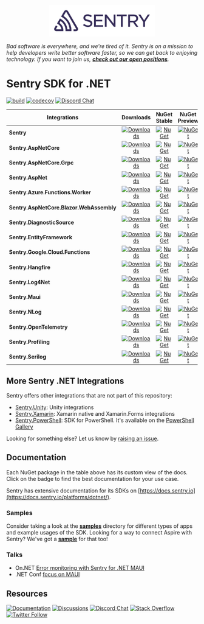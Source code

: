 <p align="center">
  <a href="https://sentry.io" target="_blank" align="left">
    <img src="https://raw.githubusercontent.com/getsentry/sentry-unity/main/.github/sentry-wordmark-dark-400x119.svg?utm_source=github&utm_medium=logo" width="280">
  </a>
  <br />
</p>
<p align="center">

_Bad software is everywhere, and we're tired of it. Sentry is on a mission to help developers write better software faster, so we can get back to enjoying technology. If you want to join us, [**check out our open positions**](https://sentry.io/careers/)._

Sentry SDK for .NET
===========

[![build](https://github.com/getsentry/sentry-dotnet/workflows/build/badge.svg?branch=main)](https://github.com/getsentry/sentry-dotnet/actions?query=branch%3Amain)
[![codecov](https://codecov.io/gh/getsentry/sentry-dotnet/branch/main/graph/badge.svg)](https://codecov.io/gh/getsentry/sentry-dotnet)
[![Discord Chat](https://img.shields.io/discord/621778831602221064?logo=discord&logoColor=ffffff&color=7389D8)](https://discord.gg/PXa5Apfe7K)

| Integrations                      | Downloads | NuGet Stable | NuGet Preview |                                                                                                  Documentation                                                                                                  |
|-----------------------------------|:---------:|:------------:|:-------------:|:---------------------------------------------------------------------------------------------------------------------------------------------------------------------------------------------------------------:|
| **Sentry**                        | [![Downloads](https://img.shields.io/nuget/dt/Sentry.svg)](https://www.nuget.org/packages/Sentry) | [![NuGet](https://img.shields.io/nuget/v/Sentry.svg)](https://www.nuget.org/packages/Sentry)                        |                        [![NuGet](https://img.shields.io/nuget/vpre/Sentry.svg)](https://www.nuget.org/packages/Sentry) |                                          [![Documentation](https://img.shields.io/badge/documentation-sentry.io-green.svg)](https://docs.sentry.io/platforms/dotnet/)                                           |
| **Sentry.AspNetCore**             | [![Downloads](https://img.shields.io/nuget/dt/Sentry.AspNetCore.svg)](https://www.nuget.org/packages/Sentry.AspNetCore) | [![NuGet](https://img.shields.io/nuget/v/Sentry.AspNetCore.svg)](https://www.nuget.org/packages/Sentry.AspNetCore)             |             [![NuGet](https://img.shields.io/nuget/vpre/Sentry.AspNetCore.svg)](https://www.nuget.org/packages/Sentry.AspNetCore) |                                 [![Documentation](https://img.shields.io/badge/documentation-sentry.io-green.svg)](https://docs.sentry.io/platforms/dotnet/guides/aspnetcore/)                                  |
| **Sentry.AspNetCore.Grpc**        | [![Downloads](https://img.shields.io/nuget/dt/Sentry.AspNetCore.Grpc.svg)](https://www.nuget.org/packages/Sentry.AspNetCore.Grpc) | [![NuGet](https://img.shields.io/nuget/v/Sentry.AspNetCore.Grpc.svg)](https://www.nuget.org/packages/Sentry.AspNetCore.Grpc)        |        [![NuGet](https://img.shields.io/nuget/vpre/Sentry.AspNetCore.Grpc.svg)](https://www.nuget.org/packages/Sentry.AspNetCore.Grpc) |                                 [![Documentation](https://img.shields.io/badge/documentation-sentry.io-green.svg)](https://docs.sentry.io/platforms/dotnet/guides/aspnetcore/)                                  |
| **Sentry.AspNet**                 | [![Downloads](https://img.shields.io/nuget/dt/Sentry.AspNet.svg)](https://www.nuget.org/packages/Sentry.AspNet) | [![NuGet](https://img.shields.io/nuget/v/Sentry.AspNet.svg)](https://www.nuget.org/packages/Sentry.AspNet)                 |                 [![NuGet](https://img.shields.io/nuget/vpre/Sentry.AspNet.svg)](https://www.nuget.org/packages/Sentry.AspNet) |                                    [![Documentation](https://img.shields.io/badge/documentation-sentry.io-green.svg)](https://docs.sentry.io/platforms/dotnet/guides/aspnet)                                    |
| **Sentry.Azure.Functions.Worker** | [![Downloads](https://img.shields.io/nuget/dt/Sentry.Azure.Functions.Worker.svg)](https://www.nuget.org/packages/Sentry.Azure.Functions.Worker) | [![NuGet](https://img.shields.io/nuget/v/Sentry.Azure.Functions.Worker.svg)](https://www.nuget.org/packages/Sentry.Azure.Functions.Worker) | [![NuGet](https://img.shields.io/nuget/vpre/Sentry.Azure.Functions.Worker.svg)](https://www.nuget.org/packages/Sentry.Azure.Functions.Worker) |                           [![Documentation](https://img.shields.io/badge/documentation-sentry.io-green.svg)](https://docs.sentry.io/platforms/dotnet/guides/azure-functions-worker/)                            |
| **Sentry.AspNetCore.Blazor.WebAssembly** | [![Downloads](https://img.shields.io/nuget/dt/Sentry.AspNetCore.Blazor.WebAssembly.svg)](https://www.nuget.org/packages/Sentry.AspNetCore.Blazor.WebAssembly) | [![NuGet](https://img.shields.io/nuget/v/Sentry.AspNetCore.Blazor.WebAssembly.svg)](https://www.nuget.org/packages/Sentry.AspNetCore.Blazor.WebAssembly) | [![NuGet](https://img.shields.io/nuget/vpre/Sentry.AspNetCore.Blazor.WebAssembly.svg)](https://www.nuget.org/packages/Sentry.AspNetCore.Blazor.WebAssembly) |                             [![Documentation](https://img.shields.io/badge/documentation-sentry.io-green.svg)](https://docs.sentry.io/platforms/dotnet/guides/blazor-webassembly/)                              |
| **Sentry.DiagnosticSource**       | [![Downloads](https://img.shields.io/nuget/dt/Sentry.DiagnosticSource.svg)](https://www.nuget.org/packages/Sentry.DiagnosticSource) |  [![NuGet](https://img.shields.io/nuget/v/Sentry.DiagnosticSource.svg)](https://www.nuget.org/packages/Sentry.DiagnosticSource)       |       [![NuGet](https://img.shields.io/nuget/vpre/Sentry.DiagnosticSource.svg)](https://www.nuget.org/packages/Sentry.DiagnosticSource) | [![Documentation](https://img.shields.io/badge/documentation-sentry.io-green.svg)](https://docs.sentry.io/platforms/dotnet/performance/instrumentation/automatic-instrumentation/#diagnosticsource-integration) |
| **Sentry.EntityFramework**        | [![Downloads](https://img.shields.io/nuget/dt/Sentry.EntityFramework.svg)](https://www.nuget.org/packages/Sentry.EntityFramework) |  [![NuGet](https://img.shields.io/nuget/v/Sentry.EntityFramework.svg)](https://www.nuget.org/packages/Sentry.EntityFramework)        |        [![NuGet](https://img.shields.io/nuget/vpre/Sentry.EntityFramework.svg)](https://www.nuget.org/packages/Sentry.EntityFramework) |                               [![Documentation](https://img.shields.io/badge/documentation-sentry.io-green.svg)](https://docs.sentry.io/platforms/dotnet/guides/entityframework)                                |
| **Sentry.Google.Cloud.Functions** | [![Downloads](https://img.shields.io/nuget/dt/Sentry.Google.Cloud.Functions.svg)](https://www.nuget.org/packages/Sentry.Google.Cloud.Functions) | [![NuGet](https://img.shields.io/nuget/v/Sentry.Google.Cloud.Functions.svg)](https://www.nuget.org/packages/Sentry.Google.Cloud.Functions) | [![NuGet](https://img.shields.io/nuget/vpre/Sentry.Google.Cloud.Functions.svg)](https://www.nuget.org/packages/Sentry.Google.Cloud.Functions) |                           [![Documentation](https://img.shields.io/badge/documentation-sentry.io-green.svg)](https://docs.sentry.io/platforms/dotnet/guides/google-cloud-functions/)                            |
| **Sentry.Hangfire**               | [![Downloads](https://img.shields.io/nuget/dt/Sentry.Hangfire.svg)](https://www.nuget.org/packages/Sentry.Hangfire) | [![NuGet](https://img.shields.io/nuget/v/Sentry.Profiling.svg)](https://www.nuget.org/packages/Sentry.Hangfire)               |               [![NuGet](https://img.shields.io/nuget/vpre/Sentry.Hangfire.svg)](https://www.nuget.org/packages/Sentry.Hangfire) |                                   [![Documentation](https://img.shields.io/badge/documentation-sentry.io-green.svg)](https://docs.sentry.io/platforms/dotnet/crons/hangfire/)                                   |
| **Sentry.Log4Net**                | [![Downloads](https://img.shields.io/nuget/dt/Sentry.Log4Net.svg)](https://www.nuget.org/packages/Sentry.Log4Net) | [![NuGet](https://img.shields.io/nuget/v/Sentry.Log4Net.svg)](https://www.nuget.org/packages/Sentry.Log4Net)                |                [![NuGet](https://img.shields.io/nuget/vpre/Sentry.Log4Net.svg)](https://www.nuget.org/packages/Sentry.Log4Net) |                                   [![Documentation](https://img.shields.io/badge/documentation-sentry.io-green.svg)](https://docs.sentry.io/platforms/dotnet/guides/log4net)                                    |
| **Sentry.Maui**                   | [![Downloads](https://img.shields.io/nuget/dt/Sentry.Maui.svg)](https://www.nuget.org/packages/Sentry.Maui) | [![NuGet](https://img.shields.io/nuget/v/Sentry.Maui.svg)](https://www.nuget.org/packages/Sentry.Maui)                   |                   [![NuGet](https://img.shields.io/nuget/vpre/Sentry.Maui.svg)](https://www.nuget.org/packages/Sentry.Maui) |                                     [![Documentation](https://img.shields.io/badge/documentation-sentry.io-green.svg)](https://docs.sentry.io/platforms/dotnet/guides/maui)                                     |
| **Sentry.NLog**                   | [![Downloads](https://img.shields.io/nuget/dt/Sentry.NLog.svg)](https://www.nuget.org/packages/Sentry.NLog) | [![NuGet](https://img.shields.io/nuget/v/Sentry.NLog.svg)](https://www.nuget.org/packages/Sentry.NLog)                   |                   [![NuGet](https://img.shields.io/nuget/vpre/Sentry.NLog.svg)](https://www.nuget.org/packages/Sentry.NLog) |                                     [![Documentation](https://img.shields.io/badge/documentation-sentry.io-green.svg)](https://docs.sentry.io/platforms/dotnet/guides/nlog)                                     |
| **Sentry.OpenTelemetry**          | [![Downloads](https://img.shields.io/nuget/dt/Sentry.OpenTelemetry.svg)](https://www.nuget.org/packages/Sentry.OpenTelemetry) | [![NuGet](https://img.shields.io/nuget/v/Sentry.OpenTelemetry.svg)](https://www.nuget.org/packages/Sentry.OpenTelemetry)          |          [![NuGet](https://img.shields.io/nuget/vpre/Sentry.OpenTelemetry.svg)](https://www.nuget.org/packages/Sentry.OpenTelemetry) |                     [![Documentation](https://img.shields.io/badge/documentation-sentry.io-green.svg)](https://docs.sentry.io/platforms/dotnet/performance/instrumentation/opentelemetry/)                      |
| **Sentry.Profiling**              | [![Downloads](https://img.shields.io/nuget/dt/Sentry.Profiling.svg)](https://www.nuget.org/packages/Sentry.Profiling) | [![NuGet](https://img.shields.io/nuget/v/Sentry.Profiling.svg)](https://www.nuget.org/packages/Sentry.Profiling)              |              [![NuGet](https://img.shields.io/nuget/vpre/Sentry.Profiling.svg)](https://www.nuget.org/packages/Sentry.Profiling) |                                     [![Documentation](https://img.shields.io/badge/documentation-sentry.io-green.svg)](https://docs.sentry.io/platforms/dotnet/profiling/)                                      |
| **Sentry.Serilog**                | [![Downloads](https://img.shields.io/nuget/dt/Sentry.Serilog.svg)](https://www.nuget.org/packages/Serilog) |  [![NuGet](https://img.shields.io/nuget/v/Sentry.Serilog.svg)](https://www.nuget.org/packages/Sentry.Serilog)                |                [![NuGet](https://img.shields.io/nuget/vpre/Sentry.Serilog.svg)](https://www.nuget.org/packages/Sentry.Serilog) |                                   [![Documentation](https://img.shields.io/badge/documentation-sentry.io-green.svg)](https://docs.sentry.io/platforms/dotnet/guides/serilog)                                    |

## More Sentry .NET Integrations

Sentry offers other integrations that are not part of this repository:

* [Sentry.Unity](https://github.com/getsentry/sentry-unity): Unity integrations
* [Sentry.Xamarin](https://github.com/getsentry/sentry-xamarin): Xamarin native and Xamarin.Forms integrations
* [Sentry.PowerShell](https://github.com/getsentry/sentry-powershell/): SDK for PowerShell. It's available on the [PowerShell Gallery](https://www.powershellgallery.com/packages/Sentry/0.1.0)

Looking for something else? Let us know by [raising an issue](https://github.com/getsentry/sentry-dotnet/issues/new).

## Documentation

Each NuGet package in the table above has its custom view of the docs. Click on the badge to find the best documentation for your use case.

Sentry has extensive documentation for its SDKs on [https://docs.sentry.io](https://docs.sentry.io/platforms/dotnet/).

### Samples

Consider taking a look at the __[samples](https://github.com/getsentry/sentry-dotnet/tree/main/samples)__ directory for different types of apps and example usages of the SDK. Looking for a way to connect Aspire with Sentry? We've got a __[sample](https://github.com/getsentry/sentry-dotnet-aspire-demo)__ for that too!

### Talks

* On.NET [Error monitoring with Sentry for .NET MAUI](https://www.youtube.com/watch?v=8YmEC4iKD2I)
* .NET Conf [focus on MAUI](https://www.youtube.com/watch?v=RW3hiukVXZQ&list=PLdo4fOcmZ0oWePZU3W162NJ9vcXqgpMVc)

## Resources
[![Documentation](https://img.shields.io/badge/documentation-sentry.io-green.svg)](https://docs.sentry.io/platforms/dotnet/)
[![Discussions](https://img.shields.io/github/discussions/getsentry/sentry-dotnet.svg)](https://github.com/getsentry/sentry-dotnet/discussions)
[![Discord Chat](https://img.shields.io/discord/621778831602221064?logo=discord&logoColor=ffffff&color=7389D8)](https://discord.gg/PXa5Apfe7K)
[![Stack Overflow](https://img.shields.io/badge/stack%20overflow-sentry-green.svg)](http://stackoverflow.com/questions/tagged/sentry)
[![Twitter Follow](https://img.shields.io/twitter/follow/getsentry?label=getsentry&style=social)](https://twitter.com/intent/follow?screen_name=getsentry)
